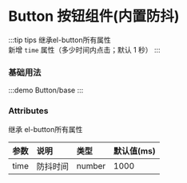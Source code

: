 # Button 按钮组件(内置防抖)

:::tip tips
继承el-button所有属性 <br/>新增 `time` 属性（多少时间内点击；默认 1 秒）
:::

### 基础用法

:::demo
Button/base
:::

### Attributes

继承 el-button所有属性

| 参数 | 说明     | 类型   | 默认值(ms) |
| :--- | :------- | :----- | :--------- |
| time | 防抖时间 | number | 1000       |
